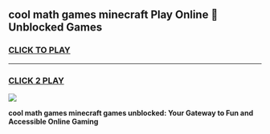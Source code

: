 
## cool math games minecraft Play Online 👋 Unblocked Games
<h3>
<a href="https://news.freeplayer.one?title=cool_math_games_minecraft&ref=17CMG">CLICK TO PLAY</a></h3>
<hr>

<h3>
<a href="https://news.freeplayer.one?title=cool_math_games_minecraft&ref=17CMG">CLICK 2 PLAY</a>
  
</h3>

<a href="https://news.freeplayer.one?title=cool_math_games_minecraft&ref=17CMG/"><img src="https://clearcache.store/games.png"></a>


**cool math games minecraft games unblocked: Your Gateway to Fun and Accessible Online Gaming**
